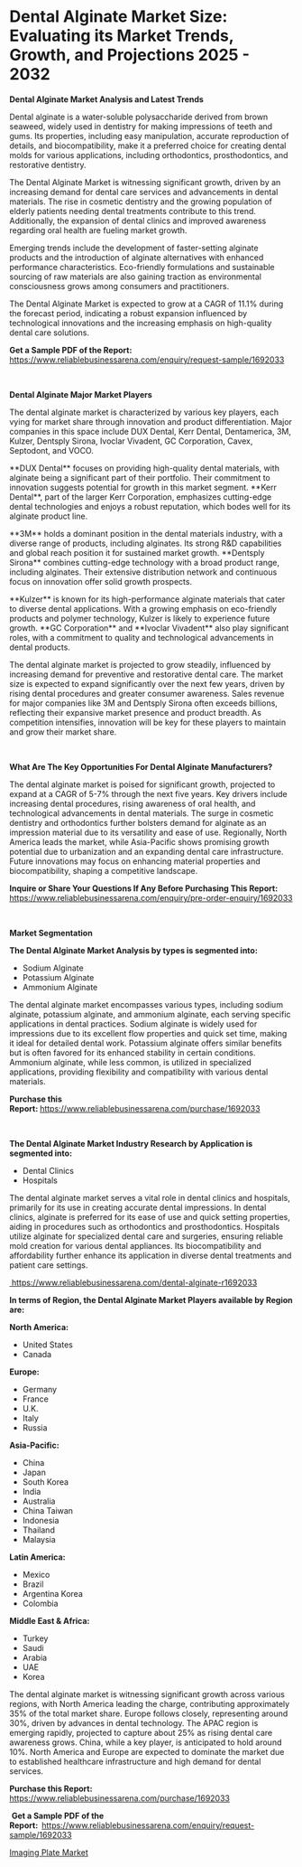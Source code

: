 <p><h1>Dental Alginate Market Size: Evaluating its Market Trends, Growth, and Projections 2025 - 2032</h1></p><p><strong>Dental Alginate Market Analysis and Latest Trends</strong></p>
<p><p>Dental alginate is a water-soluble polysaccharide derived from brown seaweed, widely used in dentistry for making impressions of teeth and gums. Its properties, including easy manipulation, accurate reproduction of details, and biocompatibility, make it a preferred choice for creating dental molds for various applications, including orthodontics, prosthodontics, and restorative dentistry.</p><p>The Dental Alginate Market is witnessing significant growth, driven by an increasing demand for dental care services and advancements in dental materials. The rise in cosmetic dentistry and the growing population of elderly patients needing dental treatments contribute to this trend. Additionally, the expansion of dental clinics and improved awareness regarding oral health are fueling market growth.</p><p>Emerging trends include the development of faster-setting alginate products and the introduction of alginate alternatives with enhanced performance characteristics. Eco-friendly formulations and sustainable sourcing of raw materials are also gaining traction as environmental consciousness grows among consumers and practitioners.</p><p>The Dental Alginate Market is expected to grow at a CAGR of 11.1% during the forecast period, indicating a robust expansion influenced by technological innovations and the increasing emphasis on high-quality dental care solutions.</p></p>
<p><strong>Get a Sample PDF of the Report:&nbsp;</strong> <a href="https://www.reliablebusinessarena.com/enquiry/request-sample/1692033?utm_campaign=2530&utm_medium=2&utm_source=Github&utm_content=ia&utm_term=27032025&utm_id=dental-alginate">https://www.reliablebusinessarena.com/enquiry/request-sample/1692033</a></p>
<p>&nbsp;</p>
<p><strong>Dental Alginate Major Market Players</strong></p>
<p><p>The dental alginate market is characterized by various key players, each vying for market share through innovation and product differentiation. Major companies in this space include DUX Dental, Kerr Dental, Dentamerica, 3M, Kulzer, Dentsply Sirona, Ivoclar Vivadent, GC Corporation, Cavex, Septodont, and VOCO.</p><p>**DUX Dental** focuses on providing high-quality dental materials, with alginate being a significant part of their portfolio. Their commitment to innovation suggests potential for growth in this market segment. **Kerr Dental**, part of the larger Kerr Corporation, emphasizes cutting-edge dental technologies and enjoys a robust reputation, which bodes well for its alginate product line.</p><p>**3M** holds a dominant position in the dental materials industry, with a diverse range of products, including alginates. Its strong R&D capabilities and global reach position it for sustained market growth. **Dentsply Sirona** combines cutting-edge technology with a broad product range, including alginates. Their extensive distribution network and continuous focus on innovation offer solid growth prospects.</p><p>**Kulzer** is known for its high-performance alginate materials that cater to diverse dental applications. With a growing emphasis on eco-friendly products and polymer technology, Kulzer is likely to experience future growth. **GC Corporation** and **Ivoclar Vivadent** also play significant roles, with a commitment to quality and technological advancements in dental products.</p><p>The dental alginate market is projected to grow steadily, influenced by increasing demand for preventive and restorative dental care. The market size is expected to expand significantly over the next few years, driven by rising dental procedures and greater consumer awareness. Sales revenue for major companies like 3M and Dentsply Sirona often exceeds billions, reflecting their expansive market presence and product breadth. As competition intensifies, innovation will be key for these players to maintain and grow their market share.</p></p>
<p>&nbsp;</p>
<p><strong>What Are The Key Opportunities For Dental Alginate Manufacturers?</strong></p>
<p><p>The dental alginate market is poised for significant growth, projected to expand at a CAGR of 5-7% through the next five years. Key drivers include increasing dental procedures, rising awareness of oral health, and technological advancements in dental materials. The surge in cosmetic dentistry and orthodontics further bolsters demand for alginate as an impression material due to its versatility and ease of use. Regionally, North America leads the market, while Asia-Pacific shows promising growth potential due to urbanization and an expanding dental care infrastructure. Future innovations may focus on enhancing material properties and biocompatibility, shaping a competitive landscape.</p></p>
<p><strong>Inquire or Share Your Questions If Any Before Purchasing This Report:</strong> <a href="https://www.reliablebusinessarena.com/enquiry/pre-order-enquiry/1692033?utm_campaign=2530&utm_medium=2&utm_source=Github&utm_content=ia&utm_term=27032025&utm_id=dental-alginate">https://www.reliablebusinessarena.com/enquiry/pre-order-enquiry/1692033</a></p>
<p>&nbsp;</p>
<p><strong>Market Segmentation</strong></p>
<p><strong>The Dental Alginate Market Analysis by types is segmented into:</strong></p>
<p><ul><li>Sodium Alginate</li><li>Potassium Alginate</li><li>Ammonium Alginate</li></ul></p>
<p><p>The dental alginate market encompasses various types, including sodium alginate, potassium alginate, and ammonium alginate, each serving specific applications in dental practices. Sodium alginate is widely used for impressions due to its excellent flow properties and quick set time, making it ideal for detailed dental work. Potassium alginate offers similar benefits but is often favored for its enhanced stability in certain conditions. Ammonium alginate, while less common, is utilized in specialized applications, providing flexibility and compatibility with various dental materials.</p></p>
<p><strong>Purchase this Report:&nbsp;</strong><a href="https://www.reliablebusinessarena.com/purchase/1692033?utm_campaign=2530&utm_medium=2&utm_source=Github&utm_content=ia&utm_term=27032025&utm_id=dental-alginate">https://www.reliablebusinessarena.com/purchase/1692033</a></p>
<p>&nbsp;</p>
<p><strong>The Dental Alginate Market Industry Research by Application is segmented into:</strong></p>
<p><ul><li>Dental Clinics</li><li>Hospitals</li></ul></p>
<p><p>The dental alginate market serves a vital role in dental clinics and hospitals, primarily for its use in creating accurate dental impressions. In dental clinics, alginate is preferred for its ease of use and quick setting properties, aiding in procedures such as orthodontics and prosthodontics. Hospitals utilize alginate for specialized dental care and surgeries, ensuring reliable mold creation for various dental appliances. Its biocompatibility and affordability further enhance its application in diverse dental treatments and patient care settings.</p></p>
<p><a href="https://www.reliablebusinessarena.com/dental-alginate-r1692033?utm_campaign=2530&utm_medium=2&utm_source=Github&utm_content=ia&utm_term=27032025&utm_id=dental-alginate">&nbsp;https://www.reliablebusinessarena.com/dental-alginate-r1692033</a></p>
<p><strong>In terms of Region, the Dental Alginate Market Players available by Region are:</strong></p>
<p>
    <p> <strong> North America: </strong>
        <ul>
            <li>United States</li>
            <li>Canada</li>
        </ul>
        </p> 
    <p> <strong> Europe: </strong>
        <ul>
            <li>Germany</li>
            <li>France</li>
            <li>U.K.</li>
            <li>Italy</li>
            <li>Russia</li>
        </ul>
        </p> 
    <p> <strong> Asia-Pacific: </strong>
        <ul>
            <li>China</li>
            <li>Japan</li>
            <li>South Korea</li>
            <li>India</li>
            <li>Australia</li>
            <li>China Taiwan</li>
            <li>Indonesia</li>
            <li>Thailand</li>
            <li>Malaysia</li>
        </ul>
        </p> 
    <p> <strong> Latin America: </strong>
        <ul>
            <li>Mexico</li>
            <li>Brazil</li>
            <li>Argentina Korea</li>
            <li>Colombia</li>
        </ul>
        </p> 
    <p> <strong> Middle East & Africa: </strong>
        <ul>
            <li>Turkey</li>
            <li>Saudi</li>
            <li>Arabia</li>
            <li>UAE</li>
            <li>Korea</li>
        </ul>
    </p>
    </p>
<p><p>The dental alginate market is witnessing significant growth across various regions, with North America leading the charge, contributing approximately 35% of the total market share. Europe follows closely, representing around 30%, driven by advances in dental technology. The APAC region is emerging rapidly, projected to capture about 25% as rising dental care awareness grows. China, while a key player, is anticipated to hold around 10%. North America and Europe are expected to dominate the market due to established healthcare infrastructure and high demand for dental services.</p></p>
<p><strong>Purchase this Report: </strong><a href="https://www.reliablebusinessarena.com/purchase/1692033?utm_campaign=2530&utm_medium=2&utm_source=Github&utm_content=ia&utm_term=27032025&utm_id=dental-alginate">https://www.reliablebusinessarena.com/purchase/1692033</a></p>
<p>&nbsp;<strong>Get a Sample PDF of the Report:&nbsp;&nbsp;</strong><a href="https://www.reliablebusinessarena.com/enquiry/request-sample/1692033?utm_campaign=2530&utm_medium=2&utm_source=Github&utm_content=ia&utm_term=27032025&utm_id=dental-alginate">https://www.reliablebusinessarena.com/enquiry/request-sample/1692033</a></p>
<p><strong></strong></p>
<p><p><a href="https://github.com/ParvinKhatun77/Market-Research-Report-List-2/blob/main/imaging-plate-market.md?utm_campaign=2530&utm_medium=2&utm_source=Github&utm_content=ia&utm_term=27032025&utm_id=dental-alginate">Imaging Plate Market</a></p></p>